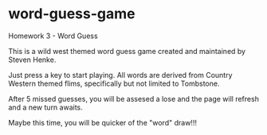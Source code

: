 # word-guess-game
Homework 3 - Word Guess

This is a wild west themed word guess game created and maintained by Steven Henke.

Just press a key to start playing.  All words are derived from Country Western themed flims, specifically but not limited to Tombstone.

After 5 missed guesses, you will be assesed a lose and the page will refresh and a new turn awaits.

Maybe this time, you will be quicker of the "word" draw!!!



